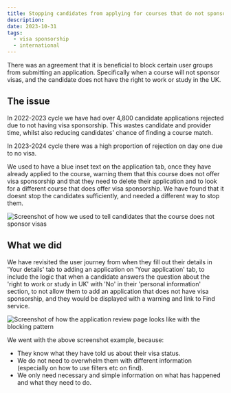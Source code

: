 ```yaml
---
title: Stopping candidates from applying for courses that do not sponsor visas
description:
date: 2023-10-31
tags:
  - visa sponsorship
  - international
---
```


There was an agreement that it is beneficial to block certain user groups from submitting an application. Specifically when a course will not sponsor visas, and the candidate does not have the right to work or study in the UK.

## The issue

In 2022-2023 cycle we have had over 4,800 candidate applications rejected due to not having visa sponsorship. This wastes candidate and provider time, whilst also reducing candidates' chance of finding a course match.

In 2023-2024 cycle there was a high proportion of rejection on day one due to no visa.

We used to have a blue inset text on the application tab, once they have already applied to the course, warning them that this course does not offer visa sponsorship and that they need to delete their application and to look for a different course that does offer visa sponsorship. We have found that it doesnt stop the candidates sufficiently, and needed a different way to stop them.

![Screenshot of how we used to tell candidates that the course does not sponsor visas](before.png)

## What we did

We have revisited the user journey from when they fill out their details in 'Your details' tab to adding an application on 'Your application' tab, to include the logic that when a candidate answers the question about the 'right to work or study in UK' with 'No' in their 'personal information' section, to not allow them to add an application that does not have visa sponsorship, and they would be displayed with a warning and link to Find service.

![Screenshot of how the application review page looks like with the blocking pattern](after.png)

We went with the above screenshot example, because:

- They know what they have told us about their visa status.
- We do not need to overwhelm them with different information (especially on how to use filters etc on find).
- We only need necessary and simple information on what has happened and what they need to do.
